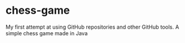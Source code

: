 # chess-game
My first attempt at using GitHub repositories and other GitHub tools. A simple chess game made in Java
